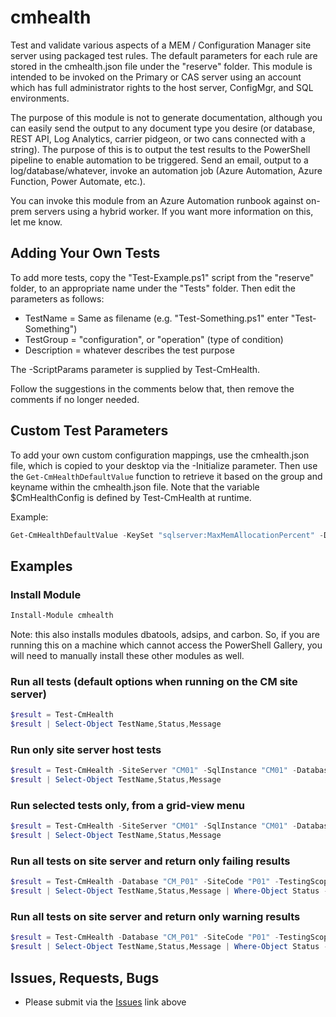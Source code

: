 # cmhealth

Test and validate various aspects of a MEM / Configuration Manager site server using packaged 
test rules.  The default parameters for each rule are stored in the cmhealth.json file under 
the "reserve" folder. This module is intended to be invoked on the Primary or CAS server using
an account which has full administrator rights to the host server, ConfigMgr, and SQL environments.

The purpose of this module is not to generate documentation, although you can easily send the output
to any document type you desire (or database, REST API, Log Analytics, carrier pidgeon, or two cans 
connected with a string). The purpose of this is to output the test results to the PowerShell pipeline
to enable automation to be triggered. Send an email, output to a log/database/whatever, invoke an 
automation job (Azure Automation, Azure Function, Power Automate, etc.).

You can invoke this module from an Azure Automation runbook against on-prem servers using a hybrid
worker. If you want more information on this, let me know.

## Adding Your Own Tests

To add more tests, copy the "Test-Example.ps1" script from the "reserve" folder, to an appropriate name 
under the "Tests" folder. Then edit the parameters as follows:

* TestName = Same as filename (e.g. "Test-Something.ps1" enter "Test-Something")
* TestGroup = "configuration", or "operation" (type of condition)
* Description = whatever describes the test purpose

The -ScriptParams parameter is supplied by Test-CmHealth.

Follow the suggestions in the comments below that, then remove the comments if no longer needed.

## Custom Test Parameters

To add your own custom configuration mappings, use the cmhealth.json file, which is copied to your 
desktop via the -Initialize parameter.  Then use the ```Get-CmHealthDefaultValue``` function to 
retrieve it based on the group and keyname within the cmhealth.json file. Note that the variable $CmHealthConfig is defined by Test-CmHealth at runtime.

Example:

```powershell
Get-CmHealthDefaultValue -KeySet "sqlserver:MaxMemAllocationPercent" -DataSet $CmHealthConfig
```

## Examples

### Install Module

```powershell
Install-Module cmhealth
```
Note: this also installs modules dbatools, adsips, and carbon. So, if you are running this on 
a machine which cannot access the PowerShell Gallery, you will need to manually install these
other modules as well.

### Run all tests (default options when running on the CM site server)

```powershell
$result = Test-CmHealth
$result | Select-Object TestName,Status,Message
```

### Run only site server host tests

```powershell
$result = Test-CmHealth -SiteServer "CM01" -SqlInstance "CM01" -Database "CM_P01" -SiteCode "P01" -TestingScope "Host"
$result | Select-Object TestName,Status,Message
```

### Run selected tests only, from a grid-view menu

```powershell
$result = Test-CmHealth -SiteServer "CM01" -SqlInstance "CM01" -Database "CM_P01" -SiteCode "P01" -TestingScope "Select"
$result | Select-Object TestName,Status,Message
```

### Run all tests on site server and return only failing results

```powershell
$result = Test-CmHealth -Database "CM_P01" -SiteCode "P01" -TestingScope All | where {$_.Status -ne 'PASS'}
$result | Select-Object TestName,Status,Message | Where-Object Status -eq 'FAIL'
```

### Run all tests on site server and return only warning results

```powershell
$result = Test-CmHealth -Database "CM_P01" -SiteCode "P01" -TestingScope All | where {$_.Status -ne 'PASS'}
$result | Select-Object TestName,Status,Message | Where-Object Status -eq 'WARNING'
```

## Issues, Requests, Bugs

* Please submit via the [Issues](https://github.com/Skatterbrainz/cmhealth/issues) link above

